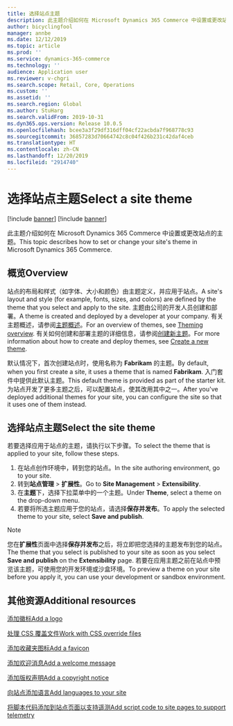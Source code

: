```yaml
---
title: 选择站点主题
description: 此主题介绍如何在 Microsoft Dynamics 365 Commerce 中设置或更改站点的主题。
author: bicyclingfool
manager: annbe
ms.date: 12/12/2019
ms.topic: article
ms.prod: ''
ms.service: dynamics-365-commerce
ms.technology: ''
audience: Application user
ms.reviewer: v-chgri
ms.search.scope: Retail, Core, Operations
ms.custom: ''
ms.assetid: ''
ms.search.region: Global
ms.author: StuHarg
ms.search.validFrom: 2019-10-31
ms.dyn365.ops.version: Release 10.0.5
ms.openlocfilehash: bcee3a3f29df316dff04cf22acbda7f968778c93
ms.sourcegitcommit: 36857283d70664742c8c04f426b231c42daf4ceb
ms.translationtype: HT
ms.contentlocale: zh-CN
ms.lasthandoff: 12/20/2019
ms.locfileid: "2914740"
---
```

# <a name="select-a-site-theme"></a><span data-ttu-id="38b60-103">选择站点主题</span><span class="sxs-lookup"><span data-stu-id="38b60-103">Select a site theme</span></span>

[!include [banner](includes/preview-banner.md)]
[!include [banner](includes/banner.md)]

<span data-ttu-id="38b60-104">此主题介绍如何在 Microsoft Dynamics 365 Commerce 中设置或更改站点的主题。</span><span class="sxs-lookup"><span data-stu-id="38b60-104">This topic describes how to set or change your site's theme in Microsoft Dynamics 365 Commerce.</span></span>

## <a name="overview"></a><span data-ttu-id="38b60-105">概览</span><span class="sxs-lookup"><span data-stu-id="38b60-105">Overview</span></span>

<span data-ttu-id="38b60-106">站点的布局和样式（如字体、大小和颜色）由主题定义，并应用于站点。</span><span class="sxs-lookup"><span data-stu-id="38b60-106">A site's layout and style (for example, fonts, sizes, and colors) are defined by the theme that you select and apply to the site.</span></span> <span data-ttu-id="38b60-107">主题由公司的开发人员创建和部署。</span><span class="sxs-lookup"><span data-stu-id="38b60-107">A theme is created and deployed by a developer at your company.</span></span> <span data-ttu-id="38b60-108">有关主题概述，请参阅[主题概述](http://)。</span><span class="sxs-lookup"><span data-stu-id="38b60-108">For an overview of themes, see [Theming overview](http://).</span></span> <span data-ttu-id="38b60-109">有关如何创建和部署主题的详细信息，请参阅[创建新主题](http://)。</span><span class="sxs-lookup"><span data-stu-id="38b60-109">For more information about how to create and deploy themes, see [Create a new theme](http://).</span></span>

<span data-ttu-id="38b60-110">默认情况下，首次创建站点时，使用名称为 **Fabrikam** 的主题。</span><span class="sxs-lookup"><span data-stu-id="38b60-110">By default, when you first create a site, it uses a theme that is named **Fabrikam**.</span></span> <span data-ttu-id="38b60-111">入门套件中提供此默认主题。</span><span class="sxs-lookup"><span data-stu-id="38b60-111">This default theme is provided as part of the starter kit.</span></span> <span data-ttu-id="38b60-112">为站点开发了更多主题之后，可以配置站点，使其改用其中之一。</span><span class="sxs-lookup"><span data-stu-id="38b60-112">After you've deployed additional themes for your site, you can configure the site so that it uses one of them instead.</span></span>

## <a name="select-the-site-theme"></a><span data-ttu-id="38b60-113">选择站点主题</span><span class="sxs-lookup"><span data-stu-id="38b60-113">Select the site theme</span></span>

<span data-ttu-id="38b60-114">若要选择应用于站点的主题，请执行以下步骤。</span><span class="sxs-lookup"><span data-stu-id="38b60-114">To select the theme that is applied to your site, follow these steps.</span></span>

1. <span data-ttu-id="38b60-115">在站点创作环境中，转到您的站点。</span><span class="sxs-lookup"><span data-stu-id="38b60-115">In the site authoring environment, go to your site.</span></span>
1. <span data-ttu-id="38b60-116">转到**站点管理** \> **扩展性**。</span><span class="sxs-lookup"><span data-stu-id="38b60-116">Go to **Site Management** \> **Extensibility**.</span></span>
1. <span data-ttu-id="38b60-117">在**主题**下，选择下拉菜单中的一个主题。</span><span class="sxs-lookup"><span data-stu-id="38b60-117">Under **Theme**, select a theme on the drop-down menu.</span></span>
1. <span data-ttu-id="38b60-118">若要将所选主题应用于您的站点，请选择**保存并发布**。</span><span class="sxs-lookup"><span data-stu-id="38b60-118">To apply the selected theme to your site, select **Save and publish**.</span></span>

> [!NOTE]
> <span data-ttu-id="38b60-119">您在**扩展性**页面中选择**保存并发布**之后，将立即把您选择的主题发布到您的站点。</span><span class="sxs-lookup"><span data-stu-id="38b60-119">The theme that you select is published to your site as soon as you select **Save and publish** on the **Extensibility** page.</span></span> <span data-ttu-id="38b60-120">若要在应用主题之前在站点中预览该主题，可使用您的开发环境或沙盒环境。</span><span class="sxs-lookup"><span data-stu-id="38b60-120">To preview a theme on your site before you apply it, you can use your development or sandbox environment.</span></span>

## <a name="additional-resources"></a><span data-ttu-id="38b60-121">其他资源</span><span class="sxs-lookup"><span data-stu-id="38b60-121">Additional resources</span></span>

[<span data-ttu-id="38b60-122">添加徽标</span><span class="sxs-lookup"><span data-stu-id="38b60-122">Add a logo</span></span>](add-logo.md)

[<span data-ttu-id="38b60-123">处理 CSS 覆盖文件</span><span class="sxs-lookup"><span data-stu-id="38b60-123">Work with CSS override files</span></span>](css-override-files.md)

[<span data-ttu-id="38b60-124">添加收藏夹图标</span><span class="sxs-lookup"><span data-stu-id="38b60-124">Add a favicon</span></span>](add-favicon.md)

[<span data-ttu-id="38b60-125">添加欢迎消息</span><span class="sxs-lookup"><span data-stu-id="38b60-125">Add a welcome message</span></span>](add-welcome-message.md)

[<span data-ttu-id="38b60-126">添加版权声明</span><span class="sxs-lookup"><span data-stu-id="38b60-126">Add a copyright notice</span></span>](add-copyright-notice.md)

[<span data-ttu-id="38b60-127">向站点添加语言</span><span class="sxs-lookup"><span data-stu-id="38b60-127">Add languages to your site</span></span>](add-languages-to-site.md)

[<span data-ttu-id="38b60-128">将脚本代码添加到站点页面以支持遥测</span><span class="sxs-lookup"><span data-stu-id="38b60-128">Add script code to site pages to support telemetry</span></span>](add-telemetry.md)
